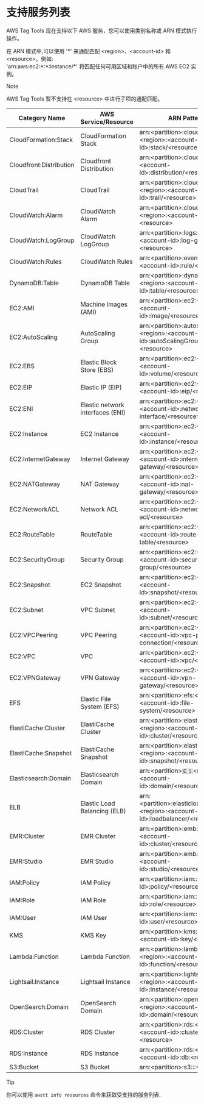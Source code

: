 # 支持服务列表

AWS Tag Tools 现在支持以下 AWS 服务，您可以使用类别名称或 ARN 模式执行操作。

在 ARN 模式中,可以使用 '\*' 来通配匹配 \<region\>、\<account-id\> 和 \<resource\>。例如:<br/>
'arn:aws:ec2:\*:\*:instance/*' 将匹配任何可用区域和账户中的所有 AWS EC2 实例。

> [!NOTE]
> AWS Tag Tools 暂不支持在 \<resource\> 中进行子项的通配匹配。

| Category Name           | AWS Service/Resource             | ARN Pattern                                                                                | Resource Format                                  |
|-------------------------|----------------------------------|--------------------------------------------------------------------------------------------|--------------------------------------------------|
| CloudFormation:Stack    | CloudFormation Stack             | arn:\<partition\>:cloudformation:\<region\>:\<account-id\>:stack/\<resource\>              | \<stack-name\>/\<stack-id\>                      |
| Cloudfront:Distribution | Cloudfront Distribution          | arn:\<partition\>:cloudfront::\<account-id\>:distribution/\<resource\>                     | \<distribution-id\>                              |
| CloudTrail              | CloudTrail                       | arn:\<partition\>:cloudtrail:\<region\>:\<account-id\>:trail/\<resource\>                  | \<trail-name\>                                   |
| CloudWatch:Alarm        | CloudWatch Alarm                 | arn:\<partition\>:cloudwatch:\<region\>:\<account-id\>:alarm:\<resource\>                  | \<alarm-name\>                                   |
| CloudWatch:LogGroup     | CloudWatch LogGroup              | arn:\<partition\>:logs:\<region\>:\<account-id\>:log-group:\<resource\>                    | \<log-group-name\>                               |
| CloudWatch:Rules        | CloudWatch Rules                 | arn:\<partition\>:events:\<region\>:\<account-id\>:rule/\<resource\>                       | \<rule-name\>                                    |
| DynamoDB:Table          | DynamoDB Table                   | arn:\<partition\>:dynamodb:\<region\>:\<account-id\>:table/\<resource\>                    | \<table-name\>                                   |
| EC2:AMI                 | Machine Images (AMI)             | arn:\<partition\>:ec2:\<region\>:\<account-id\>:image/\<resource\>                         | \<image-id\>                                     |
| EC2:AutoScaling         | AutoScaling Group                | arn:\<partition\>:autoscaling:\<region\>:\<account-id\>:autoScalingGroup:\<resource\>      | \<group-id\>:autoScalingGroupName/\<group-name\> |
| EC2:EBS                 | Elastic Block Store (EBS)        | arn:\<partition\>:ec2:\<region\>:\<account-id\>:volume/\<resource\>                        | \<volume-id\>                                    |
| EC2:EIP                 | Elastic IP (EIP)                 | arn:\<partition\>:ec2:\<region\>:\<account-id\>:eip/\<resource\>                           | \<eip-allocation-id\>                            |
| EC2:ENI                 | Elastic network interfaces (ENI) | arn:\<partition\>:ec2:\<region\>:\<account-id\>:network-interface/\<resource\>             | \<network-interface-id\>                         |
| EC2:Instance            | EC2 Instance                     | arn:\<partition\>:ec2:\<region\>:\<account-id\>:instance/\<resource\>                      | \<instance-id\>                                  |
| EC2:InternetGateway     | Internet Gateway                 | arn:\<partition\>:ec2:\<region\>:\<account-id\>:internet-gateway/\<resource\>              | \<internet-gateway-id\>                          |
| EC2:NATGateway          | NAT Gateway                      | arn:\<partition\>:ec2:\<region\>:\<account-id\>:nat-gateway/\<resource\>                   | \<nat-gateway-id\>                               |
| EC2:NetworkACL          | Network ACL                      | arn:\<partition\>:ec2:\<region\>:\<account-id\>:network-acl/\<resource\>                   | \<network-acl-id\>                               |
| EC2:RouteTable          | RouteTable                       | arn:\<partition\>:ec2:\<region\>:\<account-id\>:route-table/\<resource\>                   | \<route-table-id\>                               |
| EC2:SecurityGroup       | Security Group                   | arn:\<partition\>:ec2:\<region\>:\<account-id\>:security-group/\<resource\>                | \<security-group-id\>                            |
| EC2:Snapshot            | EC2 Snapshot                     | arn:\<partition\>:ec2:\<region\>:\<account-id\>:snapshot/\<resource\>                      | \<snapshot-id\>                                  |
| EC2:Subnet              | VPC Subnet                       | arn:\<partition\>:ec2:\<region\>:\<account-id\>:subnet/\<resource\>                        | \<subnet-id\>                                    |
| EC2:VPCPeering          | VPC Peering                      | arn:\<partition\>:ec2:\<region\>:\<account-id\>:vpc-peering-connection/\<resource\>        | \<vpc-peering-connection-id\>                    |
| EC2:VPC                 | VPC                              | arn:\<partition\>:ec2:\<region\>:\<account-id\>:vpc/\<resource\>                           | \<vpc-id\>                                       |
| EC2:VPNGateway          | VPN Gateway                      | arn:\<partition\>:ec2:\<region\>:\<account-id\>:vpn-gateway/\<resource\>                   | \<vpn-gateway-id\>                               |
| EFS                     | Elastic File System (EFS)        | arn:\<partition\>:efs:\<region\>:\<account-id\>:file-system/\<resource\>                   | \<file-system-id\>                               |
| ElastiCache:Cluster     | ElastiCache Cluster              | arn:\<partition\>:elasticache:\<region\>:\<account-id\>:cluster/\<resource\>               | \<cluster-name\>                                 |
| ElastiCache:Snapshot    | ElastiCache Snapshot             | arn:\<partition\>:elasticache:\<region\>:\<account-id\>:snapshot/\<resource\>              | \<snapshot-name\>                                |
| Elasticsearch:Domain    | Elasticsearch Domain             | arn:\<partition\>:es:\<region\>:\<account-id\>:domain/\<resource\>                         | \<domain-name\>                                  |
| ELB                     | Elastic Load Balancing (ELB)     | arn:\<partition\>:elasticloadbalancing:\<region\>:\<account-id\>:loadbalancer/\<resource\> | \<load-balancer-name\>                           |
| EMR:Cluster             | EMR Cluster                      | arn:\<partition\>:emb:\<region\>:\<account-id\>:cluster/\<resource\>                       | \<cluster-id\>                                   |
| EMR:Studio              | EMR Studio                       | arn:\<partition\>:emb:\<region\>:\<account-id\>:studio/\<resource\>                        | \<studio-id\>                                    |
| IAM:Policy              | IAM Policy                       | arn:\<partition\>:iam::\<account-id\>:policy/\<resource\>                                  | \<policy-name\>                                  |
| IAM:Role                | IAM Role                         | arn:\<partition\>:iam::\<account-id\>:role/\<resource\>                                    | \<role-name\>                                    |
| IAM:User                | IAM User                         | arn:\<partition\>:iam::\<account-id\>:user/\<resource\>                                    | \<user-name\>                                    |
| KMS                     | KMS Key                          | arn:\<partition\>:kms:\<region\>:\<account-id\>:key/\<resource\>                           | \<key-id\>                                       |
| Lambda:Function         | Lambda Function                  | arn:\<partition\>:lambda:\<region\>:\<account-id\>:function/\<resource\>                   | \<function-name\>                                |
| Lightsail:Instance      | Lightsail Instance               | arn:\<partition\>:lightsail:\<region\>:\<account-id\>:Instance/\<resource\>                | \<instance-name\>                                |
| OpenSearch:Domain       | OpenSearch Domain                | arn:\<partition\>:opensearch:\<region\>:\<account-id\>:domain/\<resource\>                 | \<domain-name\>                                  |
| RDS:Cluster             | RDS Cluster                      | arn:\<partition\>:rds:\<region\>:\<account-id\>:cluster:\<resource\>                       | \<cluster-name\>                                 |
| RDS:Instance            | RDS Instance                     | arn:\<partition\>:rds:\<region\>:\<account-id\>:db:\<resource\>                            | \<instance-name\>                                |
| S3:Bucket               | S3 Bucket                        | arn:\<partition\>:s3:::\<resource\>                                                        | \<bucket-name\>                                  |

> [!TIP]
> 你可以使用 `awstt info resources` 命令来获取受支持的服务列表.